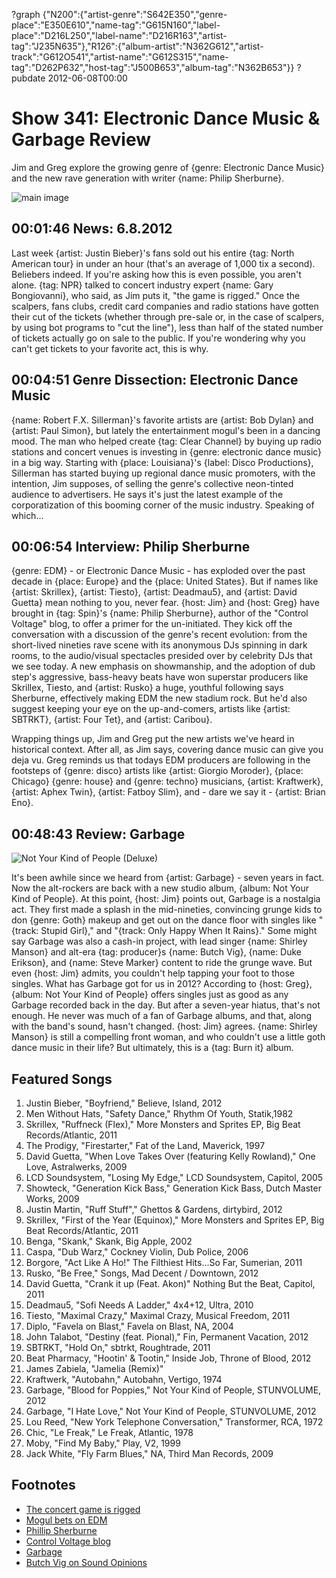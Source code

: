 ?graph {"N200":{"artist-genre":"S642E350","genre-place":"E350E610","name-tag":"G615N160","label-place":"D216L250","label-name":"D216R163","artist-tag":"J235N635"},"R126":{"album-artist":"N362G612","artist-track":"G612O541","artist-name":"G612S315","name-tag":"D262P632","host-tag":"J500B653","album-tag":"N362B653"}}
?pubdate 2012-06-08T00:00

# Show 341: Electronic Dance Music & Garbage Review
Jim and Greg explore the growing genre of {genre: Electronic Dance Music} and the new rave generation with writer {name: Philip Sherburne}.

![main image](http://static.soundopinions.org/images/2012/edm.jpg)

## 00:01:46 News: 6.8.2012
Last week {artist: Justin Bieber}'s fans sold out his entire {tag: North American tour} in under an hour (that's an average of 1,000 tix a second). Beliebers indeed. If you're asking how this is even possible, you aren't alone. {tag: NPR} talked to concert industry expert {name: Gary Bongiovanni}, who said, as Jim puts it, "the game is rigged." Once the scalpers, fans clubs, credit card companies and radio stations have gotten their cut of the tickets (whether through pre-sale or, in the case of scalpers, by using bot programs to "cut the line"), less than half of the stated number of tickets actually go on sale to the public. If you're wondering why you can't get tickets to your favorite act, this is why.

## 00:04:51 Genre Dissection: Electronic Dance Music
{name: Robert F.X. Sillerman}'s favorite artists are {artist: Bob Dylan} and {artist: Paul Simon}, but lately the entertainment mogul's been in a dancing mood. The man who helped create {tag: Clear Channel} by buying up radio stations and concert venues is investing in {genre: electronic dance music} in a big way. Starting with {place: Louisiana}'s {label: Disco Productions}, Sillerman has started buying up regional dance music promoters, with the intention, Jim supposes, of selling the genre's collective neon-tinted audience to advertisers. He says it's just the latest example of the corporatization of this booming corner of the music industry. Speaking of which...

## 00:06:54 Interview: Philip Sherburne
{genre: EDM} - or Electronic Dance Music - has exploded over the past decade in {place: Europe} and the {place: United States}. But if names like {artist: Skrillex}, {artist: Tiesto}, {artist: Deadmau5}, and {artist: David Guetta} mean nothing to you, never fear. {host: Jim} and {host: Greg} have brought in {tag: Spin}'s {name: Philip Sherburne}, author of the "Control Voltage" blog, to offer a primer for the un-initiated. They kick off the conversation with a discussion of the genre's recent evolution: from the short-lived nineties rave scene with its anonymous DJs spinning in dark rooms, to the audio/visual spectacles presided over by celebrity DJs that we see today. A new emphasis on showmanship, and the adoption of dub step's aggressive, bass-heavy beats have won superstar producers like Skrillex, Tiesto, and {artist: Rusko} a huge, youthful following says Sherburne, effectively making EDM the new stadium rock. But he'd also suggest keeping your eye on the up-and-comers, artists like {artist: SBTRKT}, {artist: Four Tet}, and {artist: Caribou}.

Wrapping things up, Jim and Greg put the new artists we've heard in historical context. After all, as Jim says, covering dance music can give you deja vu. Greg reminds us that todays EDM producers are following in the footsteps of {genre: disco} artists like {artist: Giorgio Moroder}, {place: Chicago} {genre: house} and {genre: techno} musicians, {artist: Kraftwerk}, {artist: Aphex Twin}, {artist: Fatboy Slim}, and - dare we say it - {artist: Brian Eno}.

## 00:48:43 Review: Garbage
![Not Your Kind of People (Deluxe)](http://is5.mzstatic.com/image/thumb/Music4/v4/ec/ef/eb/ecefeb44-c8b9-24bc-4625-63cd07046a0e/source/600x600bb.jpg "109997/723100958")

It's been awhile since we heard from {artist: Garbage} - seven years in fact. Now the alt-rockers are back with a new studio album, {album: Not Your Kind of People}. At this point, {host: Jim} points out, Garbage is a nostalgia act. They first made a splash in the mid-nineties, convincing grunge kids to don {genre: Goth} makeup and get out on the dance floor with singles like "{track: Stupid Girl}," and "{track: Only Happy When It Rains}." Some might say Garbage was also a cash-in project, with lead singer {name: Shirley Manson} and alt-era {tag: producer}s {name: Butch Vig}, {name: Duke Erikson}, and {name: Steve Marker} content to ride the grunge wave. But even {host: Jim} admits, you couldn't help tapping your foot to those singles. What has Garbage got for us in 2012? According to {host: Greg}, {album: Not Your Kind of People} offers singles just as good as any Garbage recorded back in the day. But after a seven-year hiatus, that's not enough. He never was much of a fan of Garbage albums, and that, along with the band's sound, hasn't changed. {host: Jim} agrees. {name: Shirley Manson} is still a compelling front woman, and who couldn't use a little goth dance music in their life? But ultimately, this is a {tag: Burn it} album.

## Featured Songs
1. Justin Bieber, "Boyfriend," Believe, Island, 2012
2. Men Without Hats, "Safety Dance," Rhythm Of Youth, Statik,1982
3. Skrillex, "Ruffneck (Flex)," More Monsters and Sprites EP, Big Beat Records/Atlantic, 2011
4. The Prodigy, "Firestarter," Fat of the Land, Maverick, 1997
5. David Guetta, "When Love Takes Over (featuring Kelly Rowland)," One Love, Astralwerks, 2009
6. LCD Soundsystem, "Losing My Edge," LCD Soundsystem, Capitol, 2005
7. Showteck, "Generation Kick Bass," Generation Kick Bass, Dutch Master Works, 2009
8. Justin Martin, "Ruff Stuff"," Ghettos & Gardens, dirtybird, 2012
9. Skrillex, "First of the Year (Equinox)," More Monsters and Sprites EP, Big Beat Records/Atlantic, 2011
10. Benga, "Skank," Skank, Big Apple, 2002
11. Caspa, "Dub Warz," Cockney Violin, Dub Police, 2006
12. Borgore, "Act Like A Ho!" The Filthiest Hits...So Far, Sumerian, 2011
13. Rusko, "Be Free," Songs, Mad Decent / Downtown, 2012
14. David Guetta, "Crank it up (Feat. Akon)" Nothing But the Beat, Capitol, 2011
15. Deadmau5, "Sofi Needs A Ladder," 4x4+12, Ultra, 2010
16. Tiesto, "Maximal Crazy," Maximal Crazy, Musical Freedom, 2011
17. Diplo, "Favela on Blast," Favela on Blast, NA, 2004
18. John Talabot, "Destiny (feat. Pional)," Fin, Permanent Vacation, 2012
19. SBTRKT, "Hold On," sbtrkt, Roughtrade, 2011
20. Beat Pharmacy, "Hootin' & Tootin," Inside Job, Throne of Blood, 2012
21. James Zabiela, "Jamelia (Remix)"
22. Kraftwerk, "Autobahn," Autobahn, Vertigo, 1974
23. Garbage, "Blood for Poppies," Not Your Kind of People, STUNVOLUME, 2012
24. Garbage, "I Hate Love," Not Your Kind of People, STUNVOLUME, 2012
25. Lou Reed, "New York Telephone Conversation," Transformer, RCA, 1972
26. Chic, "Le Freak," Le Freak, Atlantic, 1978
27. Moby, "Find My Baby," Play, V2, 1999
28. Jack White, "Fly Farm Blues," NA, Third Man Records, 2009

## Footnotes
- [The concert game is rigged](http://www.npr.org/blogs/therecord/2012/06/04/154299904/theres-no-such-thing-as-a-sold-out-concert-even-for-justin-bieber)
- [Mogul bets on EDM](http://www.nytimes.com/2012/06/06/business/media/mogul-to-increase-bets-on-electronic-dance-music.html?_r=1)
- [Phillip Sherburne](http://www.philipsherburne.com/)
- [Control Voltage blog](http://www.spin.com/blogs/control-voltage)
- [Garbage](http://garbage.com/)
- [Butch Vig on Sound Opinions](http://www.soundopinions.org/show/281)
